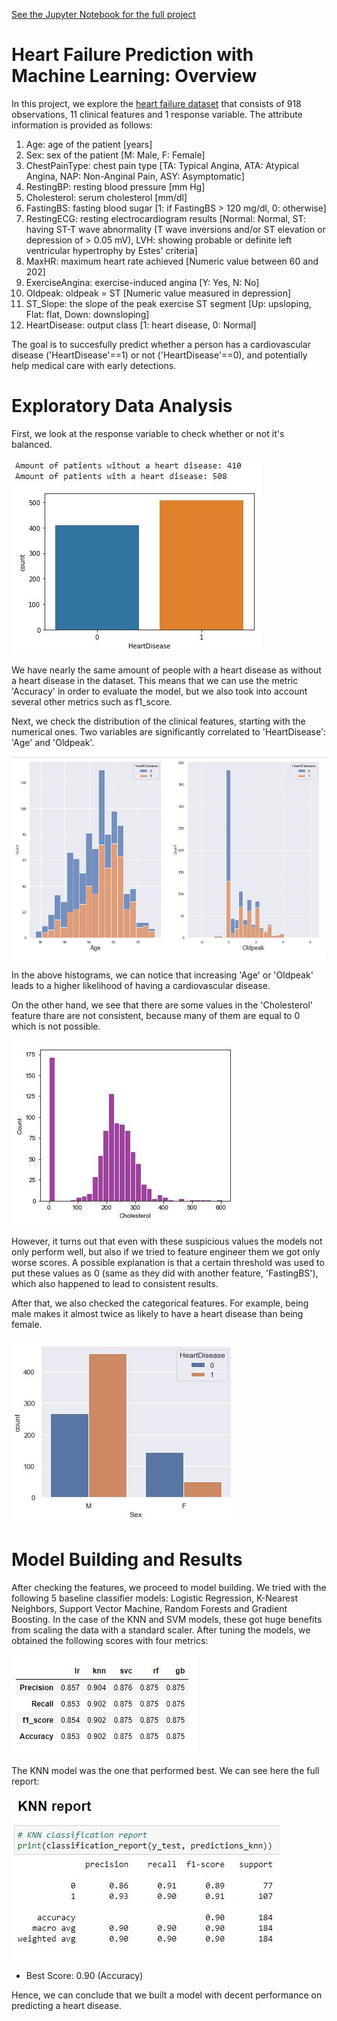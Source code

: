 [See the Jupyter Notebook for the full project](https://github.com/VictorDonjuan/Heart-Failure-Prediction/blob/main/Heart%20Failure%20Prediction%20Project.ipynb)

# Heart Failure Prediction with Machine Learning: Overview

In this project, we explore the [heart failure dataset](https://www.kaggle.com/fedesoriano/heart-failure-prediction) that consists of 918 observations, 11 clinical features and 1 response variable. The attribute information is provided as follows: 

1. Age: age of the patient [years]
2. Sex: sex of the patient [M: Male, F: Female]
3. ChestPainType: chest pain type [TA: Typical Angina, ATA: Atypical Angina, NAP: Non-Anginal Pain, ASY: Asymptomatic]
4. RestingBP: resting blood pressure [mm Hg]
5. Cholesterol: serum cholesterol [mm/dl]
6. FastingBS: fasting blood sugar [1: if FastingBS > 120 mg/dl, 0: otherwise]
7. RestingECG: resting electrocardiogram results [Normal: Normal, ST: having ST-T wave abnormality (T wave inversions and/or ST elevation or depression of > 0.05 mV), LVH: showing probable or definite left ventricular hypertrophy by Estes' criteria]
8. MaxHR: maximum heart rate achieved [Numeric value between 60 and 202]
9. ExerciseAngina: exercise-induced angina [Y: Yes, N: No]
10. Oldpeak: oldpeak = ST [Numeric value measured in depression]
11. ST_Slope: the slope of the peak exercise ST segment [Up: upsloping, Flat: flat, Down: downsloping]
12. HeartDisease: output class [1: heart disease, 0: Normal]

The goal is to succesfully predict whether a person has a cardiovascular disease ('HeartDisease'==1) or not ('HeartDisease'==0), and potentially help medical care with early detections. 

# Exploratory Data Analysis 

First, we look at the response variable to check whether or not it's balanced.

![alt text](response_variable.JPG "Title")

We have nearly the same amount of people with a heart disease as without a heart disease in the dataset. This means that we can use the metric 'Accuracy' in order to evaluate the model, but we also took into account several other metrics such as f1_score.

Next, we check the distribution of the clinical features, starting with the numerical ones. Two variables are significantly correlated to 'HeartDisease': 'Age' and 'Oldpeak'. 

![alt text](age_oldpeak.JPG "Title")

In the above histograms, we can notice that increasing 'Age' or 'Oldpeak' leads to a higher likelihood of having a cardiovascular disease.

On the other hand, we see that there are some values in the 'Cholesterol' feature thare are not consistent, because many of them are equal to 0 which is not possible.

![alt text](cholesterol.JPG "Title")

However, it turns out that even with these suspicious values the models not only perform well, but also if we tried to feature engineer them we got only worse scores. A possible explanation is that a certain threshold was used to put these values as 0 (same as they did with another feature, 'FastingBS'), which also happened to lead to consistent results. 

After that, we also checked the categorical features. For example, being male makes it almost twice as likely to have a heart disease than being female. 

![alt text](sex_distribution.JPG "Title")

# Model Building and Results

After checking the features, we proceed to model building. We tried with the following 5 baseline classifier models: Logistic Regression, K-Nearest Neighbors, Support Vector Machine, Random Forests and Gradient Boosting. In the case of the KNN and SVM models, these got huge benefits from scaling the data with a standard scaler. After tuning the models, we obtained the following scores with four metrics:

![alt text](scores.JPG "Title")

The KNN model was the one that performed best. We can see here the full report:

![alt text](knn_report.JPG "Title")

- Best Score: 0.90 (Accuracy)

Hence, we can conclude that we built a model with decent performance on predicting a heart disease.
